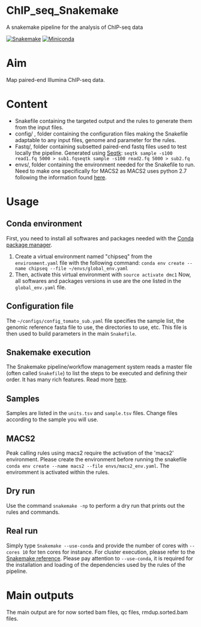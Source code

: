 # ChIP_seq_Snakemake
A snakemake pipeline for the analysis of ChIP-seq data

[![Snakemake](https://img.shields.io/badge/snakemake-≥5.2.0-brightgreen.svg)](https://snakemake.bitbucket.io)
[![Miniconda](https://img.shields.io/badge/miniconda-blue.svg)](https://conda.io/miniconda)

# Aim
Map paired-end Illumina ChIP-seq data.

# Content
- Snakefile containing the targeted output and the rules to generate them from the input files.
- config/ , folder containing the configuration files making the Snakefile adaptable to any input files, genome and parameter for the rules.
- Fastq/, folder containing subsetted paired-end fastq files used to test locally the pipeline. Generated using [Seqtk](https://github.com/lh3/seqtk): `seqtk sample -s100 read1.fq 5000 > sub1.fqseqtk sample -s100 read2.fq 5000 > sub2.fq`
- envs/, folder containing the environment needed for the Snakefile to run. Need to make one specifically for MACS2 as MACS2 uses python 2.7 following the information found [here](https://groups.google.com/forum/#!searchin/snakemake/macs%7Csort:relevance/snakemake/60txGSq81zE/NzCUTdJ_AQAJ).


# Usage

## Conda environment
First, you need to install all softwares and packages needed with the [Conda package manager](https://conda.io/docs/using/envs.html).
1. Create a virtual environment named "chipseq" from the `environment.yaml` file with the following command: `conda env create --name chipseq --file ~/envs/global_env.yaml`
2. Then, activate this virtual environment with `source activate dmc1`
Now, all softwares and packages versions in use are the one listed in the `global_env.yaml` file.

## Configuration file
The `~/configs/config_tomato_sub.yaml` file specifies the sample list, the genomic reference fasta file to use, the directories to use, etc. This file is then used to build parameters in the main `Snakefile`.

## Snakemake execution
The Snakemake pipeline/workflow management system reads a master file (often called `Snakefile`) to list the steps to be executed and defining their order.
It has many rich features. Read more [here](https://snakemake.readthedocs.io/en/stable/).

## Samples
Samples are listed in the `units.tsv` and `sample.tsv` files. Change files according to the sample you will use.

## MACS2
Peak calling rules using macs2 require the activation of the 'macs2' environment. Please create the environment before running the snakefile `conda env create --name macs2 --file envs/macs2_env.yaml`. The enviromment is activated within the rules.

## Dry run
Use the command `snakemake -np` to perform a dry run that prints out the rules and commands.

## Real run
Simply type `Snakemake --use-conda` and provide the number of cores with `--cores 10` for ten cores for instance.
For cluster execution, please refer to the [Snakemake reference](https://snakemake.readthedocs.io/en/stable/executable.html#cluster-execution).
Please pay attention to `--use-conda`, it is required for the installation and loading of the dependencies used by the rules of the pipeline.

# Main outputs
The main output are for now sorted bam files, qc files, rmdup.sorted.bam files.
